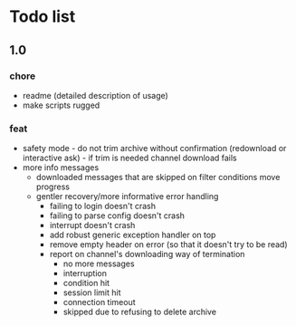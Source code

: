 # Todo list

## 1.0

### chore

- readme (detailed description of usage)
- make scripts rugged

### feat

- safety mode - do not trim archive without confirmation (redownload or interactive ask) - if trim is needed channel download fails
- more info messages
  - downloaded messages that are skipped on filter conditions move progress
  - gentler recovery/more informative error handling
    - failing to login doesn't crash
    - failing to parse config doesn't crash
    - interrupt doesn't crash
    - add robust generic exception handler on top
    - remove empty header on error (so that it doesn't try to be read)
    - report on channel's downloading way of termination
      - no more messages
      - interruption
      - condition hit
      - session limit hit
      - connection timeout
      - skipped due to refusing to delete archive

